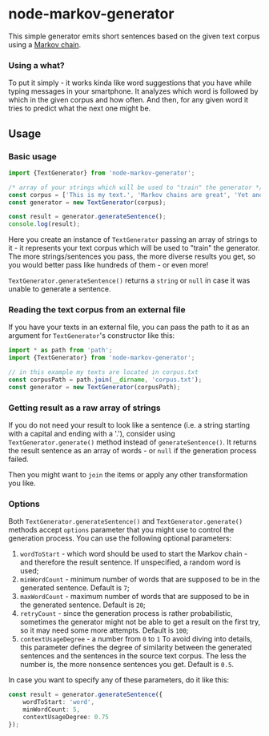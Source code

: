 # node-markov-generator

This simple generator emits short sentences based on the given
text corpus using a [Markov chain](https://en.wikipedia.org/wiki/Markov_chain). 

### Using a what?
To put it simply - it works kinda like word suggestions that you
have while typing messages in your smartphone. It analyzes 
which word is followed by which in the given corpus and how 
often. And then, for any given word it tries to predict what the
next one might be.

## Usage

### Basic usage
```typescript
import {TextGenerator} from 'node-markov-generator';

/* array of your strings which will be used to "train" the generator */
const corpus = ['This is my text.', 'Markov chains are great', 'Yet another string! This is just awesome.'];
const generator = new TextGenerator(corpus);

const result = generator.generateSentence();
console.log(result);
```

Here you create an instance of `TextGenerator` passing an array of strings to it - 
it represents your text corpus which will be used to "train" the generator. The more strings/sentences
you pass, the more diverse results you get, so you would better pass like hundreds of them - or even more!

`TextGenerator.generateSentence()` returns a `string` or `null` in case it was unable to generate a sentence.

### Reading the text corpus from an external file
If you have your texts in an external file, you can pass the path to it as an argument for
 `TextGenerator`'s constructor like this:
```typescript
import * as path from 'path';
import {TextGenerator} from 'node-markov-generator';

// in this example my texts are located in corpus.txt
const corpusPath = path.join(__dirname, 'corpus.txt');
const generator = new TextGenerator(corpusPath);
```

### Getting result as a raw array of strings
If you do not need your result to look like a sentence (i.e. a string starting with a capital and ending with a '.'),
consider using `TextGenerator.generate()` method instead of `generateSentence()`. It returns
the result sentence as an array of words - or `null` if the generation process failed.

Then you might want to `join` the items or apply any other transformation you like. 

### Options
Both `TextGenerator.generateSentence()` and `TextGenerator.generate()` methods accept `options`
parameter that you might use to control the generation process.
You can use the following optional parameters:

1. `wordToStart` - which word should be used to start the Markov chain - and therefore 
the result sentence. If unspecified, a random word is used; 
2. `minWordCount` - minimum number of words that are supposed to be in 
the generated sentence. Default is `7`;
3. `maxWordCount` - maximum number of words that are supposed to be in
the generated sentence. Default is `20`;
4. `retryCount` - since the generation process is rather probabilistic,
sometimes the generator might not be able to get a result on the first try,
so it may need some more attempts. Default is `100`;
5. `contextUsageDegree` - a number from `0` to `1` To avoid diving into details, this
parameter defines the degree of similarity between the generated sentences and
the sentences in the source text corpus. The less the number is, the more nonsence
sentences you get. Default is `0.5`.

In case you want to specify any of these parameters, do it like this:
```typescript
const result = generator.generateSentence({
    wordToStart: 'word',
    minWordCount: 5,
    contextUsageDegree: 0.75
});
```
